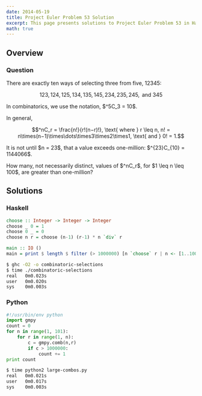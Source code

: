 ```yaml
---
date: 2014-05-19
title: Project Euler Problem 53 Solution
excerpt: This page presents solutions to Project Euler Problem 53 in Haskell and Python.
math: true
---
```



## Overview


### Question

<p>
There are exactly ten ways of selecting three from five, 12345:
</p>

$$123, 124, 125, 134, 135, 145, 234, 235, 245, \text{ and } 345$$

<p>
In combinatorics, we use the notation, $^5C_3 = 10$.
</p>

<p>
In general,
</p>

$$^nC_r = \frac{n!}{r!(n−r)!}, \text{ where } r \leq n, n! = n\times(n−1)\times\dots\times3\times2\times1, \text{ and } 0! = 1.$$

<p>
It is not until $n = 23$, that a value exceeds one-million: $^{23}C_{10} = 1144066$.
</p>

<p>
How many, not necessarily distinct, values of  $^nC_r$, for $1 \leq n \leq 100$, are greater than one-million?
</p>







## Solutions

### Haskell

```haskell
choose :: Integer -> Integer -> Integer
choose _ 0 = 1
choose 0 _ = 0
choose n r = choose (n-1) (r-1) * n `div` r

main :: IO ()
main = print $ length $ filter (> 1000000) [n `choose` r | n <- [1..100], r <- [1..n]]
```


```bash
$ ghc -O2 -o combinatoric-selections
$ time ./combinatoric-selections
real   0m0.023s
user   0m0.020s
sys    0m0.003s
```



### Python

```python
#!/usr/bin/env python
import gmpy
count = 0
for n in range(1, 101):
    for r in range(1, n):
        c = gmpy.comb(n,r)
        if c > 1000000:
            count += 1
print count
```


```bash
$ time python2 large-combos.py
real   0m0.021s
user   0m0.017s
sys    0m0.003s
```


